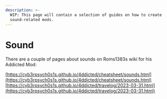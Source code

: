 ```yaml
---
description: >-
  WIP: This page will contain a selection of guides on how to create
  sound-related mods.
---
```


# Sound

<!-- {% hint style="danger" %}
Oh no! There are no guides here! But maybe you are the person to change this?

Feel free to sign up and add your knowledge to the wiki. It doesn't matter if the guide is shitty or if your English is bad, the next person can always improve on your stuff – as long as there is any stuff!
{% endhint %} -->

There are a couple of pages about sounds on Roms1383s wiki for his Addicted Mod:

[https://cyb3rpsych0s1s.github.io/4ddicted/cheatsheet/sounds.html](https://cyb3rpsych0s1s.github.io/4ddicted/cheatsheet/sounds.html) [https://cyb3rpsych0s1s.github.io/4ddicted/travelog/2023-03-31.html](https://cyb3rpsych0s1s.github.io/4ddicted/travelog/2023-03-31.html)
